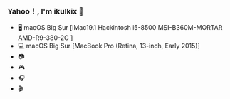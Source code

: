 ### Yahoo！, I'm ikulkix 👋

- 🖥️   macOS Big Sur [iMac19.1 Hackintosh i5-8500 MSI-B360M-MORTAR AMD-R9-380-2G ]
- 💻   macOS Big Sur [MacBook Pro (Retina, 13-inch, Early 2015)]
- 📷 
- 🎮 
- 🎧 
- 🎬 
